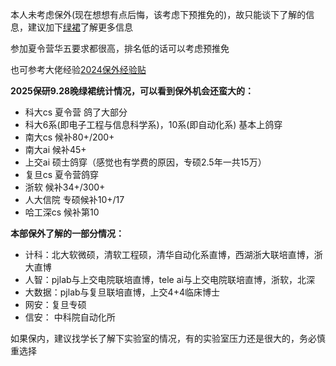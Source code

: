 本人未考虑保外(现在想想有点后悔，该考虑下预推免的)，故只能谈下了解的信息，建议加下[绿裙](https://github.com/CS-BAOYAN)了解更多信息

参加夏令营华五要求都很高，排名低的话可以考虑预推免

也可参考大佬经验[2024保外经验贴](https://www.zhihu.com/collection/967421846)

**2025保研9.28晚绿裙统计情况，可以看到保外机会还蛮大的：**

* 科大cs 夏令营 鸽了大部分
* 科大6系(即电子工程与信息科学系)，10系(即自动化系) 基本上鸽穿
* 南大cs 候补80+/200+
* 南大ai  候补45+
* 上交ai 硕士鸽穿（感觉也有学费的原因，专硕2.5年一共15万）
* 复旦cs 夏令营鸽穿
* 浙软 候补34+/300+
* 人大信院 专硕候补10+/17 
* 哈工深cs  候补第10

**本部保外了解的一部分情况：**

* 计科：北大软微硕，清软工程硕，清华自动化系直博，西湖浙大联培直博，浙大直博
* 人智：pjlab与上交电院联培直博，tele ai与上交电院联培直博，浙软，北深
* 大数据：pjlab与复旦联培直博，上交4+4临床博士
* 网安：复旦专硕
* 信安： 中科院自动化所

如果保内，建议找学长了解下实验室的情况，有的实验室压力还是很大的，务必慎重选择
